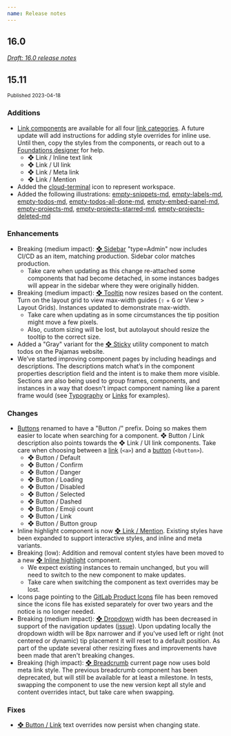 ```yaml
---
name: Release notes
---
```


## 16.0

[_Draft: 16.0 release notes_](https://gitlab.com/gitlab-org/gitlab-services/design.gitlab.com/-/merge_requests/3356)

## 15.11

<small>Published 2023-04-18</small>

### Additions

- [Link components](https://www.figma.com/file/qEddyqCrI7kPSBjGmwkZzQ/%F0%9F%93%99-Component-library?node-id=81916-116837) are available for all four [link categories](https://design.gitlab.com/components/link#categories). A future update will add instructions for adding style overrides for inline use. Until then, copy the styles from the components, or reach out to a [Foundations designer](https://about.gitlab.com/company/team/?department=manage-foundations-team) for help.
  - ❖ Link / Inline text link
  - ❖ Link / UI link
  - ❖ Link / Meta link
  - ❖ Link / Mention
- Added the [cloud-terminal](https://gitlab-org.gitlab.io/gitlab-svgs/?q=~cloud-terminal) icon to represent workspace.
- Added the following illustrations: [empty-snippets-md](https://gitlab-org.gitlab.io/gitlab-svgs/illustrations?q=illustrations/empty-state/empty-snippets-md.svg), [empty-labels-md](https://gitlab-org.gitlab.io/gitlab-svgs/illustrations?q=illustrations/empty-state/empty-labels-md.svg), [empty-todos-md](https://gitlab-org.gitlab.io/gitlab-svgs/illustrations/?q=illustrations/empty-todos-md.svg), [empty-todos-all-done-md](https://gitlab-org.gitlab.io/gitlab-svgs/illustrations?q=illustrations/empty-todos-all-done-md.svg), [empty-embed-panel-md](https://gitlab-org.gitlab.io/gitlab-svgs/illustrations?q=illustrations/empty-state/empty-embed-panel-md.svg), [empty-projects-md](https://gitlab-org.gitlab.io/gitlab-svgs/illustrations?q=illustrations/empty-state/empty-projects-md.svg), [empty-projects-starred-md](https://gitlab-org.gitlab.io/gitlab-svgs/illustrations?q=illustrations/empty-state/empty-projects-starred-md.svg), [empty-projects-deleted-md](https://gitlab-org.gitlab.io/gitlab-svgs/illustrations?q=illustrations/empty-state/empty-projects-deleted-md.svg)

### Enhancements

- Breaking (medium impact): [❖ Sidebar](https://www.figma.com/file/qEddyqCrI7kPSBjGmwkZzQ/%F0%9F%93%99-Component-library?node-id=3946-112&t=btf6j6JBlWUFtOkp-11) "type=Admin" now includes CI/CD as an item, matching production. Sidebar color matches production.
  - Take care when updating as this change re-attached some components that had become detached, in some instances badges will appear in the sidebar where they were originally hidden.
- Breaking (medium impact): [❖ Tooltip](https://www.figma.com/file/qEddyqCrI7kPSBjGmwkZzQ/%F0%9F%93%99-Component-library?node-id=425-142&t=btf6j6JBlWUFtOkp-11) now resizes based on the content. Turn on the layout grid to view max-width guides (<kbd>⇧</kbd> + <kbd>G</kbd> or View > Layout Grids). Instances updated to demonstrate max-width.
  - Take care when updating as in some circumstances the tip position might move a few pixels.
  - Also, custom sizing will be lost, but autolayout should resize the tooltip to the correct size.
- Added a "Gray" variant for the [❖ Sticky](https://www.figma.com/file/qEddyqCrI7kPSBjGmwkZzQ/%F0%9F%93%99-Component-library?node-id=86364-117403&t=btf6j6JBlWUFtOkp-4) utility component to match todos on the Pajamas website.
- We’ve started improving component pages by including headings and descriptions. The descriptions match what’s in the component properties description field and the intent is to make them more visible. Sections are also being used to group frames, components, and instances in a way that doesn't impact component naming like a parent frame would (see [Typography](https://www.figma.com/file/qEddyqCrI7kPSBjGmwkZzQ/%F0%9F%93%99-Component-library?node-id=440-0&t=VprsBTE7V7i8edGF-11) or [Links](https://www.figma.com/file/qEddyqCrI7kPSBjGmwkZzQ/%F0%9F%93%99-Component-library?node-id=81916-116837&t=VprsBTE7V7i8edGF-11) for examples).

### Changes

- [Buttons](https://www.figma.com/file/qEddyqCrI7kPSBjGmwkZzQ/%F0%9F%93%99-Component-library?node-id=425-7) renamed to have a "Button /" prefix. Doing so makes them easier to locate when searching for a component. ❖ Button / Link description also points towards the ❖ Link / UI link components. Take care when choosing between a [link](https://design.gitlab.com/components/link) (`<a>`) and a [button](https://design.gitlab.com/components/button) (`<button>`).
  - ❖ Button / Default
  - ❖ Button / Confirm
  - ❖ Button / Danger
  - ❖ Button / Loading
  - ❖ Button / Disabled
  - ❖ Button / Selected
  - ❖ Button / Dashed
  - ❖ Button / Emoji count
  - ❖ Button / Link
  - ❖ Button / Button group
- Inline highlight component is now [❖ Link / Mention](https://www.figma.com/file/qEddyqCrI7kPSBjGmwkZzQ/%F0%9F%93%99-Component-library?node-id=86229-117442&t=btf6j6JBlWUFtOkp-4). Existing styles have been expanded to support interactive styles, and inline and meta variants.
- Breaking (low): Addition and removal content styles have been moved to a new [❖ Inline highlight](https://www.figma.com/file/qEddyqCrI7kPSBjGmwkZzQ/%F0%9F%93%99-Component-library?node-id=84028-117530&t=btf6j6JBlWUFtOkp-11) component. 
  - We expect existing instances to remain unchanged, but you will need to switch to the new component to make updates.
  - Take care when switching the component as text overrides may be lost.
- Icons page pointing to the [GitLab Product Icons](https://www.figma.com/file/h4YjjttHL5YI0mXZfQ4uuU/GitLab-Product-Icons?t=SDEcXtmjyvSgCogP-7) file has been removed since the icons file has existed separately for over two years and the notice is no longer needed.
- Breaking (medium impact): [❖ Dropdown](https://www.figma.com/file/qEddyqCrI7kPSBjGmwkZzQ/%F0%9F%93%99-Component-library?node-id=425-14&t=btf6j6JBlWUFtOkp-11) width has been decreased in support of the navigation updates ([issue](https://gitlab.com/gitlab-org/gitlab-services/design.gitlab.com/-/issues/1572)). Upon updating locally the dropdown width will be 8px narrower and if you've used left or right (not centered or dynamic) tip placement it will reset to a default position. As part of the update several other resizing fixes and improvements have been made that aren't breaking changes.
- Breaking (high impact): [❖ Breadcrumb](https://www.figma.com/file/qEddyqCrI7kPSBjGmwkZzQ/%F0%9F%93%99-Component-library?node-id=425-5&t=btf6j6JBlWUFtOkp-11) current page now uses bold meta link style. The previous breadcrumb component has been deprecated, but will still be available for at least a milestone. In tests, swapping the component to use the new version kept all style and content overrides intact, but take care when swapping.

### Fixes
- [❖ Button / Link](https://www.figma.com/file/qEddyqCrI7kPSBjGmwkZzQ/%F0%9F%93%99-Component-library?node-id=78884-116292&t=yMRUd34fxKLrjvpL-4) text overrides now persist when changing state.
